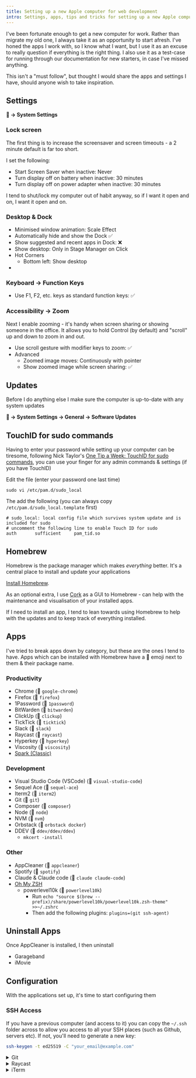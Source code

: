 ```yaml
---
title: Setting up a new Apple computer for web development
intro: Settings, apps, tips and tricks for setting up a new Apple computer for web development
---
```


I've been fortunate enough to get a new computer for work. Rather than migrate my old one, I always take it as an opportunity to start afresh. I've honed the apps I work with, so I know what I want, but I use it as an excuse to really question if everything is the right thing. I also use it as a test-case for running through our documentation for new starters, in case I've missed anything.

This isn't a "must follow", but thought I would share the apps and settings I have, should anyone wish to take inspiration.

## Settings

**🍎 -> System Settings**

### Lock screen

The first thing is to increase the screensaver and screen timeouts - a 2 minute default is far too short.

I set the following:

- Start Screen Saver when inactive: Never
- Turn display off on battery when inactive: 30 minutes
- Turn display off on power adapter when inactive: 30 minutes

I tend to shut/lock my computer out of habit anyway, so if I want it open and on, I want it open and on.

### Desktop & Dock

- Minimised window animation: Scale Effect
- Automatically hide and show the Dock ✅
- Show suggested and recent apps in Dock: ❌
- Show desktop: Only in Stage Manager on Click
- Hot Corners
  - Bottom left: Show desktop
-

### Keyboard -> Function Keys

- Use F1, F2, etc. keys as standard function keys: ✅

### Accessibility -> Zoom

Next I enable zooming - it's handy when screen sharing or showing someone in the office. It allows you to hold Control (by default) and "scroll" up and down to zoom in and out.

- Use scroll gesture with modifier keys to zoom: ✅
- Advanced
  - Zoomed image moves: Continuously with pointer
  - Show zoomed image while screen sharing: ✅

## Updates

Before I do anything else I make sure the computer is up-to-date with any system updates

**🍎 -> System Settings -> General -> Software Updates**

## TouchID for sudo commands

Having to enter your password while setting up your computer can be tiresome, following Nick Taylor's [One Tip a Week: TouchID for sudo commands](https://one-tip-a-week.beehiiv.com/p/one-tip-a-week-touchid-for-sudo-commands), you can use your finger for any admin commands & settings (if you have TouchID)

Edit the file (enter your password one last time)

```
sudo vi /etc/pam.d/sudo_local
```

The add the following (you can always copy `/etc/pam.d/sudo_local.template` first)

```
# sudo_local: local config file which survives system update and is included for sudo
# uncomment the following line to enable Touch ID for sudo
auth       sufficient     pam_tid.so
```

## Homebrew

Homebrew is the package manager which makes _everything_ better. It's a central place to install and update your applications

[Install Homebrew](https://brew.sh/).

As an optional extra, I use [Cork](https://corkmac.app/) as a GUI to Homebrew - can help with the maintenance and visualisation of your installed apps.

If I need to install an app, I tend to lean towards using Homebrew to help with the updates and to keep track of everything installed.

## Apps

I've tried to break apps down by category, but these are the ones I tend to have. Apps which can be installed with Homebrew have a 🍺 emoji next to them & their package name.

### Productivity

- Chrome (🍺 `google-chrome`)
- Firefox (🍺 `firefox`)
- 1Password (🍺 `1password`)
- BitWarden (🍺 `bitwarden`)
- ClickUp (🍺 `clickup`)
- TickTick (🍺 `ticktick`)
- Slack (🍺 `slack`)
- Raycast (🍺 `raycast`)
- Hyperkey (🍺 `hyperkey`)
- Viscosity (🍺 `viscosity`)
- [Spark (Classic)](https://apps.apple.com/us/app/spark-classic-email-app/id1176895641?mt=12)

### Development

- Visual Studio Code (VSCode) (🍺 `visual-studio-code`)
- Sequel Ace (🍺 `sequel-ace`)
- Iterm2 (🍺 `iterm2`)
- Git (🍺 `git`)
- Composer  (🍺 `composer`)
- Node (🍺 `node`)
- NVM (🍺 `nvm`)
- Orbstack (🍺 `orbstack docker`)
- DDEV (🍺 `ddev/ddev/ddev`)
  - `mkcert -install`

### Other

- AppCleaner (🍺 `appcleaner`)
- Spotify (🍺 `spotify`)
- Claude & Claude code (🍺 `claude claude-code`)
- [Oh My ZSH](https://ohmyz.sh/)
  - powerlevel10k (🍺 `powerlevel10k`)
    - Run `echo "source $(brew --prefix)/share/powerlevel10k/powerlevel10k.zsh-theme" >>~/.zshrc`
    - Then add the following plugins: `plugins=(git ssh-agent)`

## Uninstall Apps

Once AppCleaner is installed, I then uninstall

- Garageband
- iMovie

## Configuration

With the applications set up, it's time to start configuring them

### SSH Access

If you have a previous computer (and access to it) you can copy the `~/.ssh` folder across to allow you access to all your SSH places (such as Github, servers etc). If not, you'll need to generate a new key:

```bash
ssh-keygen -t ed25519 -C "your_email@example.com"
```

<details>

<summary>Git</summary>

We have some sensible Git config options we enable globally:

```bash
git config --global init.defaultBranch main
git config --global merge.ff false
git config --global pull.ff true
git config --global pull.rebase true
git config --global fetch.prune true
```

And then you can configure your user config:

```bash
git config --global user.name "Your Name"
git config --global user.email "name@domain.example"
```

</details>

<details>

<summary>Raycast</summary>

I use RayCast as a Spotlight replacement. To do so, I disable Spotlight:

**🍎 -> System Settings**

- Spotlight
  - Disable everything
  - Search Privacy
    - Click +
    - Select the root hard drive
- Keyboard
  - Keyboard Shortcuts
    - Spotlight
      - Uncheck everything


Open RayCast and it will run through an onboarding:

- Set the Hotkey as ⌘ + Space (what Spotlight was)
- Grant access to
  - Calendar
  - Files
  - Accessibility

Once completed, open the settings & go to extensions. This is where it really pays off to have Hyperkey installed as you can set shortcuts for apps.

E.g, for me, I have `Caps Lock + E` to open ITerm and `Caps Lock + C` to open the Clipboard history. Things to look at

- Clipboard history
- Window Management
- [Auto-join Meetings](https://one-tip-a-week.beehiiv.com/p/one-tip-a-week-raycast-s-auto-join-for-meetings)

</details>

<details>

<summary>iTerm</summary>

- General
	- Startup
		- Window restoration policy: Ony Restore Hotkey Window
- Appearance
	- General
		- Theme: Minimal
- Profiles
	- Colours
		- Modes: ❌ Use separate colours for light and dark mode
		- Color Preset: Tango Dark
	- Text
		- Cursor: `|`
		- Font
			- MesloLGSNF
			- Weight: Regular
			- Size: 14, 
			- Letter spacing: 100
			- Line-height: 120
	- Window
		- New Windows: 235 columns by 40 rows
		- ❌ Use transparency
	- Terminal
		- Scrollback lines: ✅ Unlimited scrollback
		- Bell: ✅ Silence bell

</details>